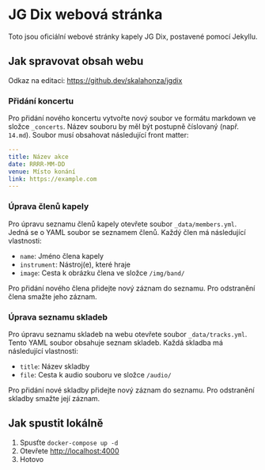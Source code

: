 # JG Dix webová stránka

Toto jsou oficiální webové stránky kapely JG Dix, postavené pomocí Jekyllu.

## Jak spravovat obsah webu

Odkaz na editaci: https://github.dev/skalahonza/jgdix

### Přidání koncertu

Pro přidání nového koncertu vytvořte nový soubor ve formátu markdown ve složce `_concerts`. Název souboru by měl být postupně číslovaný (např. `14.md`). Soubor musí obsahovat následující front matter:

```yaml
---
title: Název akce
date: RRRR-MM-DD
venue: Místo konání
link: https://example.com
---
```

### Úprava členů kapely

Pro úpravu seznamu členů kapely otevřete soubor `_data/members.yml`. Jedná se o YAML soubor se seznamem členů. Každý člen má následující vlastnosti:

* `name`: Jméno člena kapely
* `instrument`: Nástroj(e), které hraje
* `image`: Cesta k obrázku člena ve složce `/img/band/`

Pro přidání nového člena přidejte nový záznam do seznamu. Pro odstranění člena smažte jeho záznam.

### Úprava seznamu skladeb

Pro úpravu seznamu skladeb na webu otevřete soubor `_data/tracks.yml`. Tento YAML soubor obsahuje seznam skladeb. Každá skladba má následující vlastnosti:

* `title`: Název skladby
* `file`: Cesta k audio souboru ve složce `/audio/`

Pro přidání nové skladby přidejte nový záznam do seznamu. Pro odstranění skladby smažte její záznam.

## Jak spustit lokálně

1. Spusťte `docker-compose up -d`
2. Otevřete [http://localhost:4000](http://localhost:4000)
3. Hotovo

